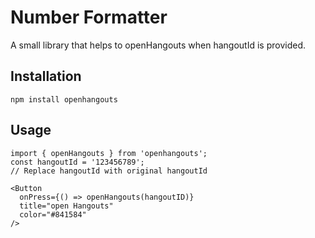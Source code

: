 # Number Formatter

A small library that helps to openHangouts when hangoutId is provided.

## Installation

`npm install openhangouts`

## Usage

    import { openHangouts } from 'openhangouts';
    const hangoutId = '123456789';
    // Replace hangoutId with original hangoutId

    <Button
      onPress={() => openHangouts(hangoutID)}
      title="open Hangouts"
      color="#841584"
    />
